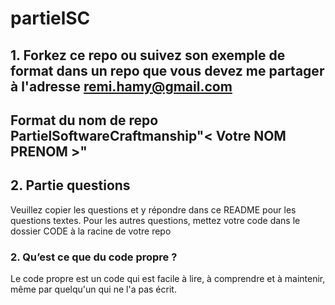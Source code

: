 # partielSC

## 1. Forkez ce repo ou suivez son exemple de format dans un repo que vous devez me partager à l'adresse remi.hamy@gmail.com
## Format du nom de repo PartielSoftwareCraftmanship"< Votre NOM PRENOM >"

## 2. Partie questions
Veuillez copier les questions et y répondre dans ce README pour les questions textes.
Pour les autres questions, mettez votre code dans le dossier CODE à la racine de votre repo


### 2. Qu’est ce que du code propre ?
Le code propre est un code qui est facile à lire, à comprendre et à maintenir, même par quelqu'un qui ne l'a pas écrit.

